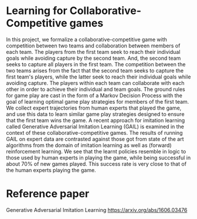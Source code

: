 # Learning for Collaborative-Competitive games

In this project, we formalize a collaborative-competitive game with competition between two teams and collaboration between members of each team. The players from the first team seek to reach their individual goals while avoiding capture by the second team. And, the second team seeks to capture all players in the first team. The competition between the two teams arises from the fact that the second team seeks to capture the first team's players, while the latter seek to reach their individual goals while avoiding capture. The players within each team can collaborate with each other in order to achieve their individual and team goals. The ground rules for game play are cast in the form of a Markov Decision Process with the goal of learning optimal game play strategies for members of the first team. We collect expert trajectories from human experts that played the game, and use this data to learn similar game play strategies designed to ensure that the first team wins the game. A recent approach for imitation learning called Generative Adversarial Imitation Learning (GAIL) is examined in the context of these collaborative-competitive games. The results of running GAIL on expert data are contrasted against those got from state of the art algorithms from the domain of imitation learning as well as (forward) reinforcement learning. We see that the learnt policies resemble in logic to those used by human experts in playing the game, while being successful in about 70\% of new games played. This success rate is very close to that of the human experts playing the game. 

# Reference paper
Generative Adversarial Imitation Learning https://arxiv.org/abs/1606.03476

